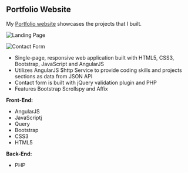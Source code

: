 
**Portfolio Website**
--------------------

My [Portfolio website](http://www.bernadetteengleman.com/) showcases the projects that I built.

![Landing Page](http://www.bernadetteengleman.com/img/portfolio/portfoliothumbnail.jpg)

![Contact Form](http://www.bernadetteengleman.com/img/portfolio/portfoliothumbnail2.jpg)


 - Single-page, responsive web application built with HTML5, CSS3, Bootstrap, JavaScript and AngularJS
 - Utilizes AngularJS $http Service to provide coding skills and projects sections as data from JSON API
 - Contact form is built with jQuery validation plugin and PHP
 - Features Bootstrap Scrollspy and Affix

**Front-End:**

 - AngularJS
 - JavaScriptj
 - Query
 - Bootstrap
 - CSS3
 - HTML5

**Back-End:**

 - PHP
